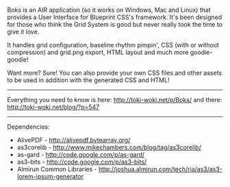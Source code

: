 Boks is an AIR application (so it works on Windows, Mac and Linux) that provides a User Interface for Blueprint CSS's framework. It's been designed for those who think the Grid System is good but never really took the time to give it love.

It handles grid configuration, baseline rhythm pimpin', CSS (with or without compression) and grid.png export, HTML layout and much more goodie-goodie!

Want more? Sure! You can also provide your own CSS files and other assets to be used in addition with the generated CSS and HTML!


---


Everything you need to know is here: http://toki-woki.net/p/Boks/ and there: http://toki-woki.net/blog/?p=547


---


Dependencies:
  * AlivePDF - http://alivepdf.bytearray.org/
  * as3corelib - http://www.mikechambers.com/blog/tag/as3corelib/
  * as-gard - http://code.google.com/p/as-gard/
  * as3-bits - http://code.google.com/p/as3-bits/
  * Almirun Common Libraries - http://joshua.almirun.com/tech/ria/as3/as3-lorem-ipsum-generator